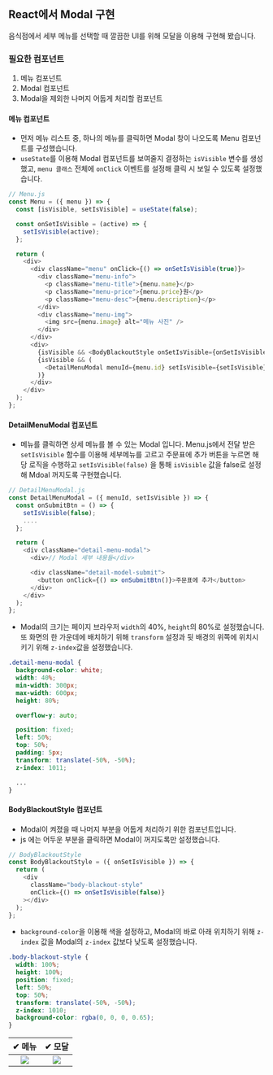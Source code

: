 
## React에서 Modal 구현

음식점에서 세부 메뉴를 선택할 때 깔끔한 UI를 위해 모달을 이용해 구현해 봤습니다.

### 필요한 컴포넌트

1. 메뉴 컴포넌트
2. Modal 컴포넌트
3. Modal을 제외한 나머지 어둡게 처리할 컴포넌트

#### 메뉴 컴포넌트

- 먼저 메뉴 리스트 중, 하나의 메뉴를 클릭하면 Modal 창이 나오도록 Menu 컴포넌트를 구성했습니다.
- `useState`를 이용해 Modal 컴포넌트를 보여줄지 결정하는 `isVisible` 변수를 생성했고, `menu 클래스` 전체에 `onClick` 이벤트를 설정해 클릭 시 보일 수 있도록 설정했습니다.

```js
// Menu.js
const Menu = ({ menu }) => {
  const [isVisible, setIsVisible] = useState(false);

  const onSetIsVisible = (active) => {
    setIsVisible(active);
  };

  return (
    <div>
      <div className="menu" onClick={() => onSetIsVisible(true)}>
        <div className="menu-info">
          <p className="menu-title">{menu.name}</p>
          <p className="menu-price">{menu.price}원</p>
          <p className="menu-desc">{menu.description}</p>
        </div>
        <div className="menu-img">
          <img src={menu.image} alt="메뉴 사진" />
        </div>
      </div>
      <div>
        {isVisible && <BodyBlackoutStyle onSetIsVisible={onSetIsVisible} />}
        {isVisible && (
          <DetailMenuModal menuId={menu.id} setIsVisible={setIsVisible} />
        )}
      </div>
    </div>
  );
};
```

#### DetailMenuModal 컴포넌트

- 메뉴를 클릭하면 상세 메뉴를 볼 수 있는 Modal 입니다. Menu.js에서 전달 받은 `setIsVisible` 함수를 이용해 세부메뉴를 고르고 주문표에 추가 버튼을 누르면 해당 로직을 수행하고 `setIsVisible(false)` 을 통해 `isVisible` 값을 false로 설정해 Mdoal 꺼지도록 구현했습니다.

```js
// DetailMenuModal.js
const DetailMenuModal = ({ menuId, setIsVisible }) => {
  const onSubmitBtn = () => {
    setIsVisible(false);
    ....
  };

  return (
    <div className="detail-menu-modal">
      <div>// Modal 세부 내용들</div>

      <div className="detail-model-submit">
        <button onClick={() => onSubmitBtn()}>주문표에 추가</button>
      </div>
    </div>
  );
};
```

- Modal의 크기는 페이지 브라우저 `width`의 40%, `height`의 80%로 설정했습니다. 또 화면의 한 가운데에 배치하기 위해 `transform` 설정과 뒷 배경의 위쪽에 위치시키기 위해 `z-index`값을 설정했습니다.

```scss
.detail-menu-modal {
  background-color: white;
  width: 40%;
  min-width: 300px;
  max-width: 600px;
  height: 80%;

  overflow-y: auto;

  position: fixed;
  left: 50%;
  top: 50%;
  padding: 5px;
  transform: translate(-50%, -50%);
  z-index: 1011;

  ...
}
```

#### BodyBlackoutStyle 컴포넌트

- Modal이 켜졌을 때 나머지 부분을 어둡게 처리하기 위한 컴포넌트입니다.
- js 에는 어두운 부분을 클릭하면 Modal이 꺼지도록만 설정했습니다.

```js
// BodyBlackoutStyle
const BodyBlackoutStyle = ({ onSetIsVisible }) => {
  return (
    <div
      className="body-blackout-style"
      onClick={() => onSetIsVisible(false)}
    ></div>
  );
};
```

- `background-color`을 이용해 색을 설정하고, Modal의 바로 아래 위치하기 위해 `z-index` 값을 Modal의 `z-index` 값보다 낮도록 설정했습니다.

```scss
.body-blackout-style {
  width: 100%;
  height: 100%;
  position: fixed;
  left: 50%;
  top: 50%;
  transform: translate(-50%, -50%);
  z-index: 1010;
  background-color: rgba(0, 0, 0, 0.65);
}
```

|                                                       ✔ 메뉴                                                       |                                                       ✔ 모달                                                       |
| :----------------------------------------------------------------------------------------------------------------: | :----------------------------------------------------------------------------------------------------------------: |
| <img src="https://user-images.githubusercontent.com/59330828/115149567-adbcae00-a09f-11eb-8b3c-dfed648d54b2.PNG"/> | <img src="https://user-images.githubusercontent.com/59330828/115149584-c200ab00-a09f-11eb-8aa4-457f68b4abbb.PNG"/> |
